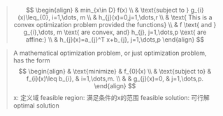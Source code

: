 > $$
\begin{align}
 & min_{x\in D} f(x) \\
 & \text{subject to } g_{i}(x)\leq_{0}, i=1,\dots, m \\
 & h_{j}(x)=0,j=1,\dots,r \\
 & \text{ This is a convex optimization problem provided the functions} \\
 & f \text{ and } g_{i},\dots, m \text{ are convex, and} h_{j}, j=1,\dots,p \text{ are affine:} \\
 & h_{j}(x)=a_{j}^T x+b_{j}, j=1,\dots,p
\end{align}
$$

> A mathematical optimization problem, or just optimization problem, has the form
>$$
\begin{align}
 & \text{minimize} & f_{0}(x) \\
 & \text{subject to} & f_{i}(x)\leq b_{i}, & i=1,\dots,m. \\
 &  & g_{j}(x)=0, & j=1,\dots,p.
\end{align}
>$$
>x: 定义域
>feasible region: 满足条件的x的范围
>feasible solution: 可行解
>optimal solution